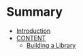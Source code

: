 # Summary

* [Introduction](README.md)
* [CONTENT](chapter1.md)
   * [Building a Library](building_a_library.md)

